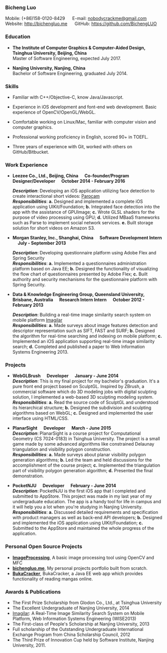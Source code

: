 ### Bicheng Luo
Mobile: (+86)158-0120-8429 &nbsp;&nbsp;&nbsp;&nbsp; E-mail: nobodycrackme@gmail.com &nbsp;&nbsp;&nbsp;&nbsp; Website: http://bichengluo.me &nbsp;&nbsp;&nbsp;&nbsp; GitHub: https://github.com/BichengLUO

### Education
*	**The Institute of Computer Graphics & Computer-Aided Design, Tsinghua University, Beijing, China**  
	Master of Software Engineering, expected July 2017.   

* **Nanjing University, Nanjing, China**  
	Bachelor of Software Engineering, graduated July 2014.  

### Skills

*   Familiar with C++/Objective-C, know Java/Javascript.

*   Experience in iOS development and font-end web development. Basic experience of OpenCV/OpenGL/WebGL.

*   Comfortable working on Linux/Mac, familiar with computer vision and computer graphics.

*   Professional working proficiency in English, scored 90+ in TOEFL.

*   Three years of experience with Git, worked with others on GitHub/Bitbucket.  

### Work Experience

*   **Leezee Co., Ltd., Beijing, China &nbsp;&nbsp;&nbsp;&nbsp; Co-founder/Program Designer/Developer &nbsp;&nbsp;&nbsp;&nbsp; October 2014 - February 2016**

    ***Description***: Developing an iOS application utilizing face detection to create interactional short videos: [Parocam][parocam]  
    ***Responsibilities***: **a.** Designed and implemented a complete iOS application using UIKit/Foundation; **b.** Integrated face detection into the app with the assistance of GPUImage; **c.** Wrote GLSL shaders for the purpose of video processing using GPU; **d.** Utilized MBaaS frameworks such as Parse to implement social network services. **e.** Built storage solution for short videos on Amazon S3.

*   **Morgan Stanley, Inc., Shanghai, China &nbsp;&nbsp;&nbsp;&nbsp; Software Development Intern &nbsp;&nbsp;&nbsp;&nbsp; July - September 2013**

    ***Description***: Developing questionnaire platform using Adobe Flex and Spring Security  
    ***Responsibilities***: **a.** Implemented a questionnaires administration platform based on Java EE; **b.** Designed the functionality of visualizing the flow chart of questionnaires presented by Adobe Flex; **c.** Built authority and security mechanisms for the questionnaire platform with Spring Security.

*   **Data & Knowledge Engineering Group, Queensland University, Brisbane, Australia &nbsp;&nbsp;&nbsp;&nbsp; Research Intern Intern &nbsp;&nbsp;&nbsp;&nbsp; October 2012 - February 2013**

    ***Description***: Building a real-time image similarity search system on mobile platform [Imagilar][imagilar]  
    ***Responsibilities***: **a.** Made surveys about image features detection and descriptor representation such as SIFT, FAST and SURF; **b.** Designed the algorithm for real-time searching and indexing on mobile platform; **c.** Implemented an iOS application supporting real-time image similarity search; **d.** Completed and published a paper to Web Information Systems Engineering 2013.

### Projects

*   **WebGLBrush &nbsp;&nbsp;&nbsp;&nbsp; Developer &nbsp;&nbsp;&nbsp;&nbsp; January - June 2014**  
***Description***: This is my final project for my bachelor's graduation. It's a pure front end project based on SculptGL. Inspired by ZBrush, a commercial software which do 3D modeling jobs with digital sculpting solution, I implemented a web-based 3D sculpting modeling system.  
***Responsibilities***: **a.** Read the source code of SculptGL and understood its hierarchical structure; **b.** Designed the subdivision and sculpting algorithms based on WebGL; **c.** Designed and implemented the user interface using HTML/CSS.

*   **PlanarSight &nbsp;&nbsp;&nbsp;&nbsp; Developer &nbsp;&nbsp;&nbsp;&nbsp; March - June 2015**  
***Description***: PlanarSight is a course project for Computational Geometry (CS 7024-0183) in Tsinghua University. The project is a small game made by some advanced algorithms like constrained Delaunay triangulation and visibility polygon construction.  
***Responsibilities***: **a.** Made surveys about planar visibility polygon generation algorithms; **b.** Led the team and held discussions for the accomplishment of the course project; **c.** Implemented the triangulation part of visibility polygon generation algorithm; **d.** Presented the final demonstration.

*   **PocketNJU &nbsp;&nbsp;&nbsp;&nbsp; Developer &nbsp;&nbsp;&nbsp;&nbsp; February - June 2014**  
***Description***: PocketNJU is the first iOS app that I completed and submitted to AppStore. This project was made in my last year of my undergraduate education. The app is a handy tool for life in campus and it will help you a lot when you're studying in Nanjing University.  
***Responsibilities***: **a.** Discussed detailed requirements and specification with product managers as well as back-end API developers; **b.** Designed and implemented the iOS application using UIKit/Foundation; **c.** Submitted to the AppStore and maintained the whole progress of the application.

### Personal Open Source Projects
* **[ImageProcessing][imageprocessing]**, A basic image processing tool using OpenCV and MFC
* **[bichengluo.me][blog@github]**, My personal projects portfolio built from scratch.
* **[BukaCracker][bukacracker]**, BukaCracker, a Java EE web app which provides functionality of reading mangas online.

### Awards & Publications

* The First Prize Scholarship from Glodon Co., Ltd., at Tsinghua University
* The Excellent Undergraduate of Nanjing University, 2014
* [Imagilar][imagilar]: A Real-Time Image Similarity Search System on Mobile Platform, Web Information Systems Engineering (WISE2013)
* The First-class of People's Scholarship at Nanjing University, 2013
* Full scholarship of the Outstanding Undergraduate International Exchange Program from China Scholarship Council, 2012
* The Third Prize of Innovation Cup held by Software Institute, Nanjing University, 2011.

[blog@github]: https://github.com/BichengLUO/bichengluo.github.io
[parocam]:http://parocam.com/
[imagilar]:http://link.springer.com/chapter/10.1007%2F978-3-642-41154-0_47
[imageprocessing]:https://github.com/BichengLUO/ImageProcessing
[bukacracker]:https://github.com/BichengLUO/BukaCracker
